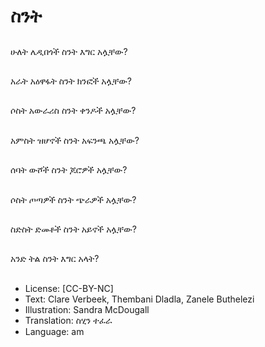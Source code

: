 # ስንት

##
ሁለት ሌዲበጎች ስንት እግር
አሏቸው?

##
አራት አዕዋፋት ስንት ክንፎች
አሏቸው?

##
ሶስት አውራሪስ ስንት ቀንዶች
አሏቸው?

##
አምስት ዝሆኖች ስንት አፍንጫ
አሏቸው?

##
ሰባት ውሾች ስንት ጆሮዎች
አሏቸው?

##
ሶስት ጦጣዎች ስንት ጭራዎች
አሏቸው?

##
ስድስት ድመቶች ስንት አይኖች
አሏቸው?

##
አንድ ትል ስንት እግር አላት?

##
* License: [CC-BY-NC]
* Text: Clare Verbeek, Thembani Dladla, Zanele Buthelezi
* Illustration: Sandra McDougall
* Translation: ስሂን ተፈራ
* Language: am
